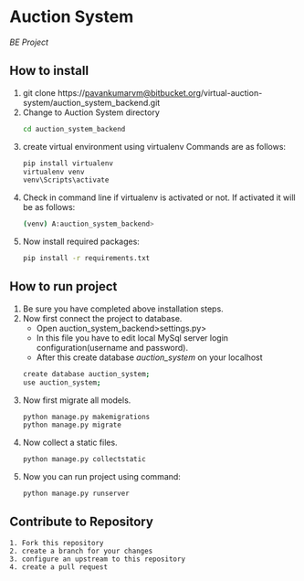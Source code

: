 # Auction System

_BE Project_

<!-- Website link: __ -->

## How to install

1. git clone https://pavankumarvm@bitbucket.org/virtual-auction-system/auction_system_backend.git
2. Change to Auction System directory
   ```bash
   cd auction_system_backend
   ```
3. create virtual environment using virtualenv
   Commands are as follows:
   ```bash
   pip install virtualenv
   virtualenv venv
   venv\Scripts\activate
   ```
4. Check in command line if virtualenv is activated or not.
   If activated it will be as follows:
   ```bash
   (venv) A:auction_system_backend>
   ```
5. Now install required packages:
   ```bash
   pip install -r requirements.txt
   ```

## How to run project

1. Be sure you have completed above installation steps.
2. Now first connect the project to database.
   - Open auction_system_backend>settings.py>
   - In this file you have to edit local MySql server login configuration(username and password).
   - After this create database _auction_system_ on your localhost
   ```bash
   create database auction_system;
   use auction_system;
   ```
3. Now first migrate all models.
   ```bash
   python manage.py makemigrations
   python manage.py migrate
   ```
4. Now collect a static files.
   ```bash
   python manage.py collectstatic
   ```
5. Now you can run project using command:
   ```bash
   python manage.py runserver
   ```

## Contribute to Repository

```
1. Fork this repository
2. create a branch for your changes
3. configure an upstream to this repository
4. create a pull request
```
